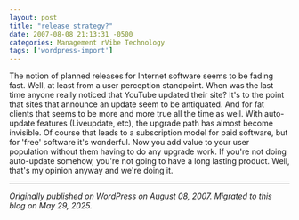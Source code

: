 ```yaml
---
layout: post
title: "release strategy?"
date: 2007-08-08 21:13:31 -0500
categories: Management rVibe Technology
tags: ['wordpress-import']
---
```


The notion of planned releases for Internet software seems to be fading fast. Well, at least from a user perception standpoint. When was the last time anyone really noticed that YouTube updated their site? It's to the point that sites that announce an update seem to be antiquated. And for fat clients that seems to be more and more true all the time as well. With auto-update features (Liveupdate, etc), the upgrade path has almost become invisible. Of course that leads to a subscription model for paid software, but for 'free' software it's wonderful. Now you add value to your user population without them having to do any upgrade work. If you're not doing auto-update somehow, you're not going to have a long lasting product. Well, that's my opinion anyway and we're doing it.

---

*Originally published on WordPress on August 08, 2007. Migrated to this blog on May 29, 2025.*
